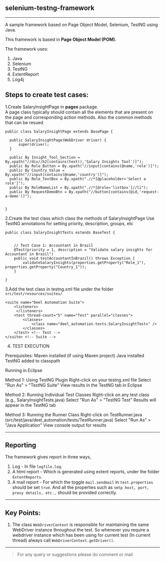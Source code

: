 selenium-testng-framework
---

---
A sample framework based on Page Object Model, Selenium, TestNG using Java.

This framework is based in **Page Object Model (POM).**

The framework uses:

1. Java
2. Selenium
3. TestNG
4. ExtentReport
5. Log4j


Steps to create test cases:
----


1.Create SalaryInsightPage in **pages** package.  
  A page class typically should contain all the elements that are present on the page and corresponding action methods.
  Also the common methods that can be resued
  
  ```
  public class SalaryInsightPage extends BasePage {

	public SalaryInsightPage(WebDriver driver) {
		super(driver);
	}
	
	public By Insight_Tool_Section = By.xpath("//div//h2[contains(text(),'Salary Insights Tool')]");
	public By Role_Button = By.xpath("//input[contains(@name,'role')]");
	public By Country_Value = By.xpath("//input[contains(@name,'country')]");
	public By Role_TextBox = By.xpath(".//*[@placeholder='Select a role']");
	public By RoleNameList = By.xpath(".//*[@role='listbox']//li");
	public By RequestDemoBtn = By.xpath("//button[contains(@id,'request-a-demo')]");
	

}
```
2.Create the test class which class the methods of SalaryInsightPage
Use TestNG annotations for setting priority, description, groups, etc  

```
public class SalaryInsightTests extends BaseTest {


	// Test Case 1: Accountant in Brazil
    @Test(priority = 1, description = "Validate salary insights for Accountant in Brazil")
    public void testAccountantInBrazil() throws Exception {
        validateSalaryInsights(properties.getProperty("Role_1"), properties.getProperty("Country_1"));
    }
    
}
```
3.Add the test class in testng.xml file under the folder `src/test/resources/suites/`

```
<suite name="Deel Automation Suite">
	<listeners>
	 </listeners>
	<test thread-count="5" name="Test" parallel="classes">
		<classes>
			<class name="deel_automation.tests.SalaryInsightTests" />
		</classes>
	</test> <!-- Test -->
</suite> <!-- Suite -->

```

4. TEST EXECUTION

Prerequisites:
Maven installed (if using Maven project)
Java installed
TestNG added to classpath

Running in Eclipse

Method 1: 
Using TestNG Plugin
Right-click on your testng.xml file
Select "Run As" > "TestNG Suite"
View results in the TestNG tab in Eclipse

Method 2: 
Running Individual Test Classes
Right-click on any test class (e.g., SalaryInsightTests.java)
Select "Run As" > "TestNG Test"
Results will appear in the TestNG tab


Method 3:
Running the Runner Class
Right-click on TestRunner.java (src/test/java/deel_automation/tests/TestRunner.java)
Select "Run As" > "Java Application"
View console output for results

---

Reporting
---
The framework gives report in three ways,

1. Log - In file `logfile.log`.
2. A html report - Which is generated using extent reports, under the folder `ExtentReports`.
3. A mail report - For which the toggle `mail.sendmail` in `test.properties` should be set `true`. And all the properties such as `smtp host, port, proxy details, etc.,` should be provided correctly.

---

Key Points:
---

1. The class `WebDriverContext` is responsible for maintaining the same WebDriver instance throughout the test. So whenever you require a webdriver instance which has been using for current test (In current thread) always call `WebDriverContext.getDriver()`.

---

>For any query or suggestions please do comment or mail 
